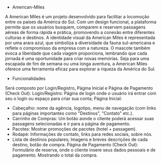 * American-Miles

A American Miles é um projeto desenvolvido para facilitar a locomoção entre os países da América do Sul. Com um design funcional, a plataforma permite que os usuários busquem, comparem e reservem passagens aéreas de forma rápida e prática, promovendo a conexão entre diferentes culturas e destinos.
A identidade visual da American Miles é representada por uma arara azul, que simboliza a diversidade da fauna sul-americana e reflete o compromisso da empresa com a natureza. O mascote também evoca a liberdade que cada viagem proporciona, lembrando que cada jornada é uma oportunidade para criar novas memórias. Seja para uma escapada de fim de semana ou uma longa aventura, a American Miles oferece uma ferramenta eficaz para explorar a riqueza da América do Sul.

* Funcionalidades

Será composto por Login/Registro, Página Inicial e Página de Pagamento (Check Out): 
Login/Registro: Página de login onde o usuário irá entrar com seu o login ou espaço para criar sua conta;
Página Inicial: 
  * Cabeçalho: nome da agência, logotipo, menu de navegação (com links para páginas importantes como "Destinos", "Contato" etc.). 
  * Carrinho de Compras: Um botão aonde o cliente poderá acessar suas passagens selecionadas e ir para a página de pagamento. 
  * Pacotes: Mostrar promoções de pacotes (hotel + passagem). 
  * Rodapé: Informações de contato, links para redes sociais, sobre nós. 
  * Lista de destinos populares; Imagens e breves descrições de cada destino, botão de compra. 
Página de Pagamento (Check Out): Formulário de reserva, onde o cliente insere seus dados pessoais e de pagamento. Mostrando o total da compra.

